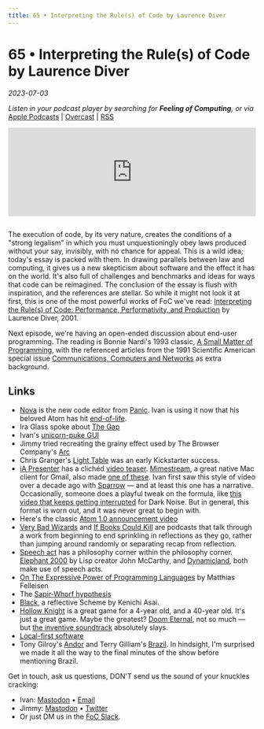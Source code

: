 ```yaml
---
title: 65 • Interpreting the Rule(s) of Code by Laurence Diver
---
```


# 65 • Interpreting the Rule(s) of Code by Laurence Diver

_2023-07-03_

_Listen in your podcast player by searching for **Feeling of Computing**, or via_ [Apple Podcasts](https://podcasts.apple.com/podcast/future-of-coding/id1265527976) \| [Overcast](https://overcast.fm/itunes1265527976) \| [RSS](https://omny.fm/shows/feeling-of-computing/playlists/podcast.rss)

<iframe src="https://omny.fm/shows/feeling-of-computing/interpreting-the-rules-of-code/embed" width="100%" height="180" frameborder="0" style="margin-bottom: 1em"></iframe>

The execution of code, by its very nature, creates the conditions of a "strong legalism" in which you must unquestioningly obey laws produced without your say, invisibly, with no chance for appeal. This is a wild idea; today's essay is packed with them. In drawing parallels between law and computing, it gives us a new skepticism about software and the effect it has on the world. It's also full of challenges and benchmarks and ideas for ways that code can be reimagined. The conclusion of the essay is flush with inspiration, and the references are stellar. So while it might not look it at first, this is one of the most powerful works of FoC we've read: [Interpreting the Rule(s) of Code: Performance, Performativity, and Production](https://law.mit.edu/pub/interpretingtherulesofcode/) by Laurence Diver, 2001.

Next episode, we're having an open-ended discussion about end-user programming. The reading is Bonnie Nardi's 1993 classic, [A Small Matter of Programming](https://www.penguinrandomhouse.com/books/655143/a-small-matter-of-programming-by-bonnie-a-nardi/), with the referenced articles from the 1991 Scientific American special issue [Communications, Computers and Networks](https://archive.org/details/communicationsco0000unse_p4x1/page/n3) as extra background.

## Links

- [Nova](https://nova.app) is the new code editor from [Panic](https://panic.com). Ivan is using it now that his beloved Atom has hit [end-of-life](https://github.blog/2022-06-08-sunsetting-atom/).
- Ira Glass spoke about [The Gap](https://vimeo.com/85040589)
- Ivan's [unicorn-puke GUI](https://twitter.com/spiralganglion/status/1557200879287095296)
- Jimmy tried recreating the grainy effect used by The Browser Company's [Arc](https://arc.net)
- Chris Granger's [Light Table](https://chris-granger.com/lighttable/) was an early Kickstarter success.
- [iA Presenter](ia.net/presenter) has a clichéd [video teaser](https://www.youtube.com/watch?v=Ppuf6TCfSvo). [Mimestream](https://mimestream.com), a great native Mac client for Gmail, also made [one of these](https://www.youtube.com/watch?v=LmtKeKRd5kk). Ivan first saw this style of video over a decade ago with [Sparrow](https://vimeo.com/32852176) — and at least this one has a narrative. Occasionally, someone does a playful tweak on the formula, like [this video that keeps getting interrupted](https://www.youtube.com/watch?v=YEXRx5wZ-cw) for Dark Noise. But in general, this format is worn out, and it was never great to begin with.
- Here's the classic [Atom 1.0 announcement video](https://www.youtube.com/watch?v=Y7aEiVwBAdk)
- [Very Bad Wizards](https://verybadwizards.com) and [If Books Could Kill](https://www.patreon.com/IfBooksPod) are podcasts that talk through a work from beginning to end sprinkling in reflections as they go, rather than jumping around randomly or separating recap from reflection.
- [Speech act](https://en.wikipedia.org/wiki/Speech_act) has a philosophy corner within the philosophy corner. [Elephant 2000](http://www-formal.stanford.edu/jmc/elephant.pdf) by Lisp creator John McCarthy, and [Dynamicland](https://dynamicland.org), both make use of speech acts.
- [On The Expressive Power of Programming Languages](<https://sci-hub.ru/10.1016/0167-6423(91)90036-w>) by Matthias Felleisen
- The [Sapir-Whorf hypothesis](https://en.wikipedia.org/wiki/Linguistic_relativity)
- [Black](http://www.is.ocha.ac.jp/~asai/Black/), a reflective Scheme by Kenichi Asai.
- [Hollow Knight](https://en.wikipedia.org/wiki/Hollow_Knight) is a great game for a 4-year old, and a 40-year old. It's just a great game. Maybe the greatest? [Doom Eternal](https://en.wikipedia.org/wiki/Doom_Eternal), not so much — but [the inventive soundtrack](https://www.youtube.com/watch?v=U4FNBMZsqrY) absolutely slays.
- [Local-first software](https://www.inkandswitch.com/local-first/)
- Tony Gilroy's [Andor](<https://en.wikipedia.org/wiki/Andor_(TV_series)>) and Terry Gilliam's [Brazil](<https://en.wikipedia.org/wiki/Brazil_(1985_film)>). In hindsight, I'm surprised we made it all the way to the final minutes of the show before mentioning Brazil.

Get in touch, ask us questions, DON'T send us the sound of your knuckles cracking:

- Ivan: [Mastodon](https://mastodon.social/@spiralganglion) • [Email](mailto:hello@feelingof.com?subject=Question%20from%20an%20FoC%20Listener)
- Jimmy: [Mastodon](https://hachyderm.io/@jimmyhmiller) • [Twitter](https://twitter.com/jimmyhmiller)
- Or just DM us in the [FoC Slack](/community).
